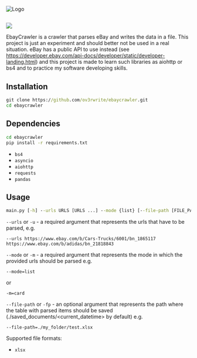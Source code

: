 ![Logo](https://media.discordapp.net/attachments/955362477137362954/969693707450323055/project_logo.png?width=1394&height=416)
## 
[![](https://img.shields.io/badge/python-3.8+-blue.svg)](https://www.python.org/downloads/release/python-383/)

EbayCrawler is a crawler that parses eBay and writes the data in a file. This project is just an experiment and should better not be used in a real situation. eBay has a public API to use instead (see https://developer.ebay.com/api-docs/developer/static/developer-landing.html) and this project is made to learn such libraries as aiohttp or bs4 and to practice my software developing skills.

## Installation

```cmd
git clone https://github.com/ov3rwrite/ebaycrawler.git
cd ebaycrawler
```

## Dependencies
```cmd
cd ebaycrawler 
pip install -r requirements.txt
```

- `bs4`
- `asyncio`
- `aiohttp`
- `requests`
- `pandas`

## Usage
```cmd
main.py [-h] --urls URLS [URLS ...] --mode {list} [--file-path [FILE_PATH]]
```
`--urls` or `-u` - a required argument that represents the urls that have to be parsed, e.g.
```
--urls https://www.ebay.com/b/Cars-Trucks/6001/bn_1865117 https://www.ebay.com/b/adidas/bn_21818843
```
`--mode` or `-m` - a required argument that represents the mode in which the provided urls should be parsed e.g.
```
--mode=list
```
or
```
-m=card
```
`--file-path` or `-fp` - an optional argument that represents the path where the table with parsed items should be saved (./saved_documents/<current_datetime> by default) e.g.
```
--file-path=./my_folder/test.xlsx
```
Supported file formats:
- `xlsx`
